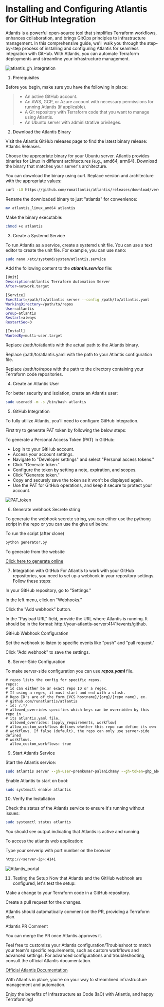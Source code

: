 # Installing and Configuring Atlantis for GitHub Integration

Atlantis is a powerful open-source tool that simplifies Terraform workflows, enhances collaboration, and brings GitOps principles to infrastructure management. In this comprehensive guide, we'll walk you through the step-by-step process of installing and configuring Atlantis for seamless integration with GitHub. With Atlantis, you can automate Terraform deployments and streamline your infrastructure management.

![atlantis_gh_integration](../images/atlantis_gh_integration.png)

1. Prerequisites

Before you begin, make sure you have the following in place:

> - An active GitHub account.
> - An AWS, GCP, or Azure account with necessary permissions for running Atlantis (if applicable).
> - A Git repository with Terraform code that you want to manage using Atlantis.
> - An Ubuntu server with administrative privileges.


2. Download the Atlantis Binary

Visit the Atlantis GitHub releases page to find the latest binary release: Atlantis Releases.

Choose the appropriate binary for your Ubuntu server. Atlantis provides binaries for Linux in different architectures (e.g., amd64, arm64). Download the binary that matches your server's architecture.

You can download the binary using curl. Replace version and architecture with the appropriate values:

```bash
curl -LO https://github.com/runatlantis/atlantis/releases/download/version/atlantis_linux_amd64
```

Rename the downloaded binary to just "atlantis" for convenience:

```bash
mv atlantis_linux_amd64 atlantis
```

Make the binary executable:

```bash
chmod +x atlantis
```

3. Create a Systemd Service

To run Atlantis as a service, create a systemd unit file. You can use a text editor to create the unit file. For example, you can use nano:

```bash
sudo nano /etc/systemd/system/atlantis.service
```

Add the following content to the __*atlantis.service*__ file:

```bash
[Unit]
Description=Atlantis Terraform Automation Server
After=network.target

[Service]
ExecStart=/path/to/atlantis server --config /path/to/atlantis.yaml
WorkingDirectory=/path/to/repos
User=atlantis
Group=atlantis
Restart=always
RestartSec=3

[Install]
WantedBy=multi-user.target
```

Replace /path/to/atlantis with the actual path to the Atlantis binary.

Replace /path/to/atlantis.yaml with the path to your Atlantis configuration file.

Replace /path/to/repos with the path to the directory containing your Terraform code repositories.

4. Create an Atlantis User

For better security and isolation, create an Atlantis user:

```bash
sudo useradd -m -s /bin/bash atlantis
```

5. GitHub Integration

To fully utilize Atlantis, you'll need to configure GitHub integration. 

First try to generate PAT token by following the below steps:

To generate a Personal Access Token (PAT) in GitHub:

- Log in to your GitHub account.
- Access your account settings.
- Navigate to "Developer settings" and select "Personal access tokens."
- Click "Generate token."
- Configure the token by setting a note, expiration, and scopes.
- Click "Generate token."
- Copy and securely save the token as it won't be displayed again.
- Use the PAT for GitHub operations, and keep it secure to protect your account.

![PAT_token](../images/pat_token.webp)

6. Generate webhook Secrete string

To generate the webhook secrete string, you can either use the pythong script in the repo or you can use the give url below.

To run the script (after clone)

```py 
python generator.py
```

To generate from the website

[Click here to generate online](https://www.browserling.com/tools/random-string)

7. Integration with GitHub
For Atlantis to work with your GitHub repositories, you need to set up a webhook in your repository settings. Follow these steps:

In your GitHub repository, go to "Settings."

In the left menu, click on "Webhooks."

Click the "Add webhook" button.

In the "Payload URL" field, provide the URL where Atlantis is running. It should be in the format: http://your-atlantis-server:4141/events/github.

GitHub Webhook Configuration

Set the webhook to listen to specific events like "push" and "pull request."

Click "Add webhook" to save the settings.

8. Server-Side Configuration

To make server-side configuration you can use __*repos.yaml*__ file.

```
# repos lists the config for specific repos.
repos:
# id can either be an exact repo ID or a regex.
# If using a regex, it must start and end with a slash.
# Repo ID's are of the form {VCS hostname}/{org}/{repo name}, ex.
# github.com/runatlantis/atlantis
- id: /.*/
# allowed_overrides specifies which keys can be overridden by this repo in
# its atlantis.yaml file.
  allowed_overrides: [apply_requirements, workflow]
# allow_custom_workflows defines whether this repo can define its own
# workflows. If false (default), the repo can only use server-side defined
# workflows.
  allow_custom_workflows: true
```

9. Start Atlantis Service

Start the Atlantis service:

```sh
sudo atlantis server --gh-user=premkumar-palanichamy --gh-token=ghp_abcdefgh0123456789 --gh-webhook-secret <your secret> --repo-allowlist=github.com/your-org/* --repo-config=repos.yaml --skip-clone-no-changes --checkout-strategy=merge
```

Enable Atlantis to start on boot:

```bash
sudo systemctl enable atlantis
```

10. Verify the Installation

Check the status of the Atlantis service to ensure it's running without issues:

```bash
sudo systemctl status atlantis
```
You should see output indicating that Atlantis is active and running.

To access the atlantis web application:

Type your serverip with port number on the browser

```bash
http://<server-ip>:4141
```

![Atlantis_portal](../images/atlantis_portal.jpg)

11. Testing the Setup
Now that Atlantis and the GitHub webhook are configured, let's test the setup:

Make a change to your Terraform code in a GitHub repository.

Create a pull request for the changes.

Atlantis should automatically comment on the PR, providing a Terraform plan.

Atlantis PR Comment

You can merge the PR once Atlantis approves it.


Feel free to customize your Atlantis configuration/Troubleshoot to match your team's specific requirements, such as custom workflows and advanced settings. For advanced configurations and troubleshooting, consult the official Atlantis documentation.

[Official Atlantis Documentation](https://www.runatlantis.io/guide/)

With Atlantis in place, you're on your way to streamlined infrastructure management and automation.

Enjoy the benefits of Infrastructure as Code (IaC) with Atlantis, and happy Terraforming!